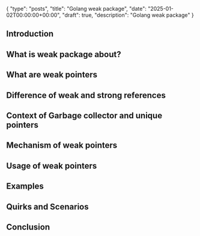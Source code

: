 {
  "type": "posts",
  "title": "Golang weak package",
  "date": "2025-01-02T00:00:00+00:00",
  "draft": true,
  "description": "Golang weak package"
}

## Introduction

## What is weak package about?

## What are weak pointers

## Difference of weak and strong references

## Context of Garbage collector and unique pointers

## Mechanism of weak pointers

## Usage of weak pointers

## Examples

## Quirks and Scenarios

## Conclusion
